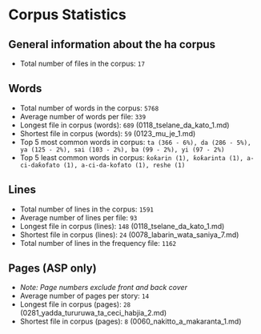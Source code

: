 # Corpus Statistics

## General information about the ha corpus
* Total number of files in the corpus: `17`

## Words
* Total number of words in the corpus: `5768`
* Average number of words per file: `339`
* Longest file in corpus (words): `689` (0118_tselane_da_kato_1.md)
* Shortest file in corpus (words): `59` (0123_mu_je_1.md)
* Top 5 most common words in corpus: `ta (366 - 6%), da (286 - 5%), ya (125 - 2%), sai (103 - 2%), ba (99 - 2%), yi (97 - 2%)`
* Top 5 least common words in corpus: `ƙoƙarin (1), ƙoƙarinta (1), a-ci-daƙofato (1), a-ci-da-kofato (1), reshe (1)`

## Lines
* Total number of lines in the corpus: `1591`
* Average number of lines per file: `93`
* Longest file in corpus (lines): `148` (0118_tselane_da_kato_1.md)
* Shortest file in corpus (lines): `24` (0078_labarin_wata_saniya_7.md)
* Total number of lines in the frequency file: `1162`

## Pages (ASP only)
* _Note: Page numbers exclude front and back cover_
* Average number of pages per story: `14`
* Longest file in corpus (pages): `28` (0281_yadda_tururuwa_ta_ceci_habjia_2.md)
* Shortest file in corpus (pages): `8` (0060_nakitto_a_makaranta_1.md)
